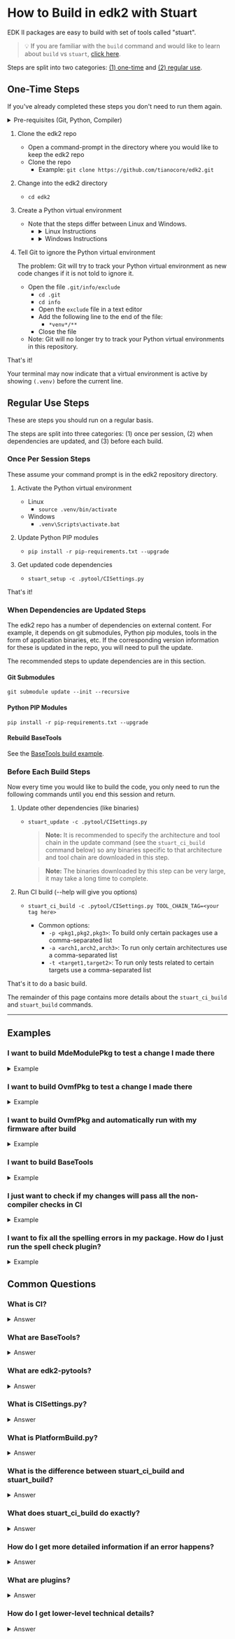 # How to Build in edk2 with Stuart

EDK II packages are easy to build with set of tools called "stuart".

>💡 If you are familiar with the `build` command and would like to learn about `build` vs `stuart`,
>   [click here](https://github.com/tianocore/tianocore.github.io/wiki/Build-Instructions#build-option-comparison).

Steps are split into two categories: [(1) one-time](#one-time-steps) and [(2) regular use](#regular-use-steps).

## One-Time Steps

If you've already completed these steps you don't need to run them again.

<details>
  <summary>Pre-requisites (Git, Python, Compiler)</summary>
  <hr>

  <ul>
  <li>
  <strong>Git - Source Control Management (SCM) Tool</strong>

  Git is the source control management tool used by this project.

  You need <code>git</code> to pull the edk2 source code onto your system, make changes in the code, and submit
  your changes back to the GitHub repository.

  <a href="https://git-scm.com/downloads" target="_blank">Git Download Page</a>
  </li>
  <li>
  <strong>Python</strong>

  Python is a programming language that many of the edk2 build tools are written in.

  You will need Python to run the edk2 build tools including <code>stuart</code>, which is written in Python.

  It is recommended you install a Python version that is equal to the version used in the
  <code>UsePythonVersion@0</code> step in this file
  <a href="https://github.com/tianocore/edk2/blob/master/.azurepipelines/templates/pr-gate-steps.yml" target="_blank">.azurepipelines/templates/pr-gate-steps.yml</a>.

  That version is constantly tested against the code in the repository.

  <a href="https://www.python.org/downloads/" target="_blank">Python Download Page</a>
  </li>
  <li>
  <strong>C Compiler</strong>

  A C compiler is needed to compile the firmware code.

  Several options are available. This is an area where direct guidance cannot be provided.

  You will need to choose a compiler supported on your host operating system and the particular firmware packages
  you are building.

  However, it is common to use:
  <ul>
    <li><a href="https://gcc.gnu.org/" target="_blank">GCC</a> on Linux</li>
    <details>
      <summary>Ubuntu GCC Installation Instructions</summary>
      <code>apt-get update && apt-get install -y build-essential git nasm wget m4 bison flex uuid-dev python unzip acpica-tools gcc-multilib</code>
    </details>
    <li><a href="https://visualstudio.microsoft.com/downloads/" target="_blank">Visual Studio</a> on Windows</li>
    <details>
      <summary>Visual Studio Installation Instructions (Windows)</summary>
      <br>
      <details>
        <summary>Visual Studio 2022 Installation Instructions</summary>
        <hr>
        <p>
          Click to download <a href="https://aka.ms/vs/17/release/vs_BuildTools.exe" target="_blank">Visual Studio 2022 Build Tools</a>
        </p>
        <ol>
          <li>
            Open an <strong>Administrator Command Prompt</strong> by right-clicking on <strong>Command Prompt</strong>
            and select <strong>Run as Administrator</strong>
          </li>
          <li>
            Change to the directory where you downloaded the <code>vs_BuildTools.exe</code> file
            (e.g. <code>C:\Downloads</code>)
          </li>
          <li>
            Enter the following command:
            <br>
            <kbd>
              start /w vs_BuildTools.exe --quiet --wait --norestart --nocache --installPath C:\BuildTools ^
              --add Microsoft.VisualStudio.Component.VC.CoreBuildTools --add Microsoft.VisualStudio.Component.VC.Tools.x86.x64 ^
              --add Microsoft.VisualStudio.Component.Windows11SDK.22000 --add Microsoft.VisualStudio.Component.VC.Tools.ARM ^
              --add Microsoft.VisualStudio.Component.VC.Tools.ARM64
            </kbd>
          </li>
        </ol>
        <hr>
    </details>
    <details>
      <summary>Visual Studio 2019 Installation Instructions</summary>
      <hr>
      <p>
        Click to download <a href="https://aka.ms/vs/16/release/vs_BuildTools.exe" target="_blank">Visual Studio 2019 Build Tools</a>
      </p>
      <ol>
        <li>
          Open an <strong>Administrator Command Prompt</strong> by right-clicking on <strong>Command Prompt</strong>
          and select <strong>Run as Administrator</strong>
        </li>
        <li>
          Change to the directory where you downloaded the <code>vs_BuildTools.exe</code> file
          (e.g. <code>C:\Downloads</code>)
        </li>
        <li>
          Enter the following command:
          <br>
          <kbd>
            start /w vs_BuildTools.exe --quiet --wait --norestart --nocache --installPath C:\BuildTools ^
            --add Microsoft.VisualStudio.Component.VC.CoreBuildTools --add Microsoft.VisualStudio.Component.VC.Tools.x86.x64 ^
            --add Microsoft.VisualStudio.Component.Windows10SDK.19041 --add Microsoft.VisualStudio.Component.VC.Tools.ARM ^
            --add Microsoft.VisualStudio.Component.VC.Tools.ARM64
          </kbd>
        </li>
      </ol>
      <hr>
    </details>
    <details>
      <summary>Visual Studio 2017 Installation Instructions</summary>
      <hr>
      <p>
        Click to download <a href="https://aka.ms/vs/15/release/vs_BuildTools.exe" target="_blank">Visual Studio 2017 Build Tools</a>
      </p>
      <ol>
        <li>
        Open an <strong>Administrator Command Prompt</strong> by right-clicking on <strong>Command Prompt</strong> and
        select <strong>Run as Administrator</strong>
        </li>
        <li>
        Change to the directory where you downloaded the <code>vs_BuildTools.exe</code> file
        (e.g. <code>C:\Downloads</code>)
        </li>
        <li>
          Enter the following command:
          <br>
          <kbd>
            start /w vs_BuildTools.exe --quiet --wait --norestart --nocache --installPath C:\BuildTools ^
            --add Microsoft.VisualStudio.Component.VC.CoreBuildTools --add Microsoft.VisualStudio.Component.VC.Tools.x86.x64 ^
            --add Microsoft.VisualStudio.Component.Windows10SDK.17763 --add Microsoft.VisualStudio.Component.VC.Tools.ARM ^
            --add Microsoft.VisualStudio.Component.VC.Tools.ARM64
          </kbd>
        </li>
      </ol>
      <hr>
    </details>
    <p>
      <ul>
        <li>
          Note: You can find the latest version of Visual Studio supported by edk2 on the
          <a href="https://github.com/tianocore/edk2#core-ci-build-status" target="_blank">CI Status</a> section of the
          repo readme file.
        </li>
        <li>
          Note: If you still run into build problems finding tools in the SDK, try installing the Windows SDK manually
          using the following instructions.
        </li>
      </ul>
    </p>
    <details>
      <summary>Optional: Install the Windows SDK manually</summary>
      <hr>
      <p>
        Download the Windows Software Development Kit (SDK) from
        <a href="https://developer.microsoft.com/en-us/windows/downloads/windows-sdk/" target="_blank">Windows Dev Center - Windows SDK</a>
      </p>
      <p>
        Follow the default options until you reach the "<strong>Select the features you want to install</strong>" page.
      </p>
      Select the following options:
      <ul>
        <li>Windows SDK Signing Tools for Desktop Apps</li>
        <li>Windows SDK for UWP Managed Apps</li>
        <li>Windows SDK for UWP C++ Apps</li>
        <li>Windows SDK for Desktop C++ x86 Apps</li>
        <li>Windows SDK for Desktop C++ amd64 Apps</li>
        <li>Windows SDK for Desktop C++ arm Apps</li>
      </ul>
      <p>
        Click <strong>Download</strong> and complete the installation process.
      </p>
      <hr>
    </details>
  </ul>
  </li>
  <li>
  <strong>Mono (Linux)</strong>
    <p><a href="https://www.mono-project.com" target="_blank">Mono</a> needs to be installed on Linux.</p>
    <kbd>apt-get install mono-complete</kbd>
  </li>
  </ul>
  <hr>
</details>

1. Clone the edk2 repo
   - Open a command-prompt in the directory where you would like to keep the edk2 repo
   - Clone the repo
     - Example: `git clone https://github.com/tianocore/edk2.git`

2. Change into the edk2 directory
   - `cd edk2`

3. Create a Python virtual environment
    - Note that the steps differ between Linux and Windows.
      - <details>
        <summary>Linux Instructions</summary>
        <code>python3 -m venv .venv</code>
        <br>
        <code>source .venv/bin/activate</code>
        </details>
      - <details>
        <summary>Windows Instructions</summary>
        <code>py -m venv .venv</code>
        <br>
        <code>.venv\Scripts\activate.bat</code>
        </details>

4. Tell Git to ignore the Python virtual environment

    The problem: Git will try to track your Python virtual environment as new code changes if it is not told to
    ignore it.

    - Open the file `.git/info/exclude`
      - `cd .git`
      - `cd info`
      - Open the `exclude` file in a text editor
      - Add the following line to the end of the file:
        - `*venv*/**`
      - Close the file
    - Note: Git will no longer try to track your Python virtual environments in this repository.

That's it!

Your terminal may now indicate that a virtual environment is active by showing `(.venv)` before the
current line.

## Regular Use Steps

These are steps you should run on a regular basis.

The steps are split into three categories: (1) once per session, (2) when dependencies are updated, and (3) before
each build.

### Once Per Session Steps

These assume your command prompt is in the edk2 repository directory.

1. Activate the Python virtual environment
    - Linux
      - `source .venv/bin/activate`
    - Windows
      - `.venv\Scripts\activate.bat`

2. Update Python PIP modules
     - `pip install -r pip-requirements.txt --upgrade`

3. Get updated code dependencies
     - `stuart_setup -c .pytool/CISettings.py`

That's it!

### When Dependencies are Updated Steps

The edk2 repo has a number of dependencies on external content. For example, it depends on git submodules, Python pip
modules, tools in the form of application binaries, etc. If the corresponding version information for these is updated
in the repo, you will need to pull the update.

The recommended steps to update dependencies are in this section.

#### Git Submodules

`git submodule update --init --recursive`

#### Python PIP Modules

`pip install -r pip-requirements.txt --upgrade`

#### Rebuild BaseTools

See the [BaseTools build example](#i-want-to-build-basetools).

### Before Each Build Steps

Now every time you would like to build the code, you only need to run the following commands until you end this
session and return.

1. Update other dependencies (like binaries)
    - `stuart_update -c .pytool/CISettings.py`

       > **Note:** It is recommended to specify the architecture and tool chain in the update command (see the
       > `stuart_ci_build` command below) so any binaries specific to that architecture and tool chain are
       > downloaded in this step.

       > **Note:** The binaries downloaded by this step can be very large, it may take a long time to complete.

2. Run CI build (--help will give you options)
    - `stuart_ci_build -c .pytool/CISettings.py TOOL_CHAIN_TAG=<your tag here>`

      - Common options:
        - `-p <pkg1,pkg2,pkg3>`: To build only certain packages use a comma-separated list
        - `-a <arch1,arch2,arch3>`: To run only certain architectures use a comma-separated list
        - `-t <target1,target2>`: To run only tests related to certain targets use a comma-separated list

That's it to do a basic build.

The remainder of this page contains more details about the `stuart_ci_build` and `stuart_build` commands.

---

## Examples

### I want to build MdeModulePkg to test a change I made there

<details>
  <summary>Example</summary>

---

The important parameter here is the `-p` parameter which specifies that `MdeModulePkg` should be built.

The example below uses:

- The `TOOL_CHAIN_TAG` parameter to specify the build should use `VS2019` (Visual Studio 2019).
- The `-a` parameter is used to specify that the `IA32` and `X64` architectures should be built.

`stuart_ci_build -c .pytool/CISettings.py -p MdeModulePkg -a IA32,X64 TOOL_CHAIN_TAG=VS2019`

---

</details>

### I want to build OvmfPkg to test a change I made there

<details>
  <summary>Example</summary>

---

OvmfPkg is considered a "platform firmware" for the [QEMU open-source emulator](https://www.qemu.org).

- Therefore, it provides a platform build file (see [What is PlatformBuild.py](#what-is-platformbuildpy)?</a>)
  - Located at [OvmfPkg/PlatformCI/PlatformBuild.py](https://github.com/tianocore/edk2/blob/master/OvmfPkg/PlatformCI/PlatformBuild.py)
- Because we are building a platform build file, the build command will be `stuart_build` instead of `stuart_ci_build`
  to compile the code

`stuart_build -c PlatformBuild.py -p OvmfPkg -a IA32,X64 TOOL_CHAIN_TAG=VS2019`

If you want to run CI checks such as CI plugins, you can use `stuart_ci_build` with the CI build file.

`stuart_ci_build -c .pytool/CISettings.py -p OvmfPkg -a IA32,X64 TOOL_CHAIN_TAG=VS2019`

---

</details>

### I want to build OvmfPkg and automatically run with my firmware after build

<details>
  <summary>Example</summary>

---

OvmfPkg is considered a "platform firmware" for the [QEMU open-source emulator](https://www.qemu.org).

- Therefore, it provides a platform build file (see [What is PlatformBuild.py?](#what-is-platformbuildpy)</a>)
  - Located at [OvmfPkg/PlatformCI/PlatformBuild.py](https://github.com/tianocore/edk2/blob/master/OvmfPkg/PlatformCI/PlatformBuild.py)
- Because we are building a platform build file, the build command will be `stuart_build` instead of `stuart_ci_build`

To see what parameters are supported by this platform build file (at the time this page was written), we can pass
the `--help` argument to the `stuart_build` command:

```plaintext
    ❯ stuart_build -c PlatformBuild.py --help
    usage: stuart_build [-h] [--SKIPBUILD] [--SKIPPREBUILD] [--SKIPPOSTBUILD] [--FLASHONLY] [--FLASHROM]
                        [--UPDATECONF] [--CLEAN] [--CLEANONLY] [--OUTPUTCONFIG OUTPUTCONFIG] [-a BUILD_ARCH]
                        [--build-config BUILD_CONFIG] [--verbose]

    options:
      -h, --help            show this help message and exit
      --SKIPBUILD, --skipbuild, --SkipBuild
                            Skip the build process
      --SKIPPREBUILD, --skipprebuild, --SkipPrebuild
                            Skip prebuild process
      --SKIPPOSTBUILD, --skippostbuild, --SkipPostBuild
                            Skip postbuild process
      --FLASHONLY, --flashonly, --FlashOnly
                            Flash rom after build.
      --FLASHROM, --flashrom, --FlashRom
                            Flash rom. Rom must be built previously.
      --UPDATECONF, --updateconf, --UpdateConf
                            Update Conf. Builders Conf files will be replaced with latest template files
      --CLEAN, --clean, --CLEAN
                            Clean. Remove all old build artifacts and intermediate files
      --CLEANONLY, --cleanonly, --CleanOnly
                            Clean Only. Do clean operation and don't build just exit.
      --OUTPUTCONFIG OUTPUTCONFIG, --outputconfig OUTPUTCONFIG, --OutputConfig OUTPUTCONFIG
                            Provide shell variables in a file
      -a BUILD_ARCH, --arch BUILD_ARCH
                            Optional - CSV of architecture to build. IA32 will use IA32 for Pei & Dxe. X64 will use
                            X64 for both PEI and DXE. IA32,X64 will use IA32 for PEI and X64 for DXE. default is
                            IA32,X64
      --build-config BUILD_CONFIG
                            Provide shell variables in a file
      --verbose, --VERBOSE, -v
                            verbose

    positional arguments:
      <key>=<value>              - Set an env variable for the pre/post build process
      BLD_*_<key>=<value>        - Set a build flag for all build types
                                  (key=value will get passed to build process)
      BLD_<TARGET>_<key>=<value> - Set a build flag for build type of <target>
                                  (key=value will get passed to build process for given build type)
```

The `--flashonly` and `--flashrom` commands are especially useful with OvmfPkg. They automatically load QEMU with the
newly built firmware.

The example below uses:

- The `TOOL_CHAIN_TAG` parameter to specify that the build should use `GCC5` to build with GCC.
- The `-a` parameter is used to specify the `IA32` and `X64` architectures should be built.
- The `--flashrom` parameter is used to load the firmware in QEMU and boot QEMU after the firmware build is completed.

`stuart_build -c PlatformBuild.py -p OvmfPkg -a IA32,X64 TOOL_CHAIN_TAG=GCC5 --flashrom`

---

</details>

### I want to build BaseTools

<details>
  <summary id="example-i-want-to-build-basetools">Example</summary>

---

[BaseTools](#what-are-basetools) has its own build script that leverages [edk2-pytools](#what-are-edk2-pytools) to
build the BaseTools applications.

  <details>
    <summary>Linux (Ubuntu) Pre-Steps</summary>

- `sudo apt update`
- `sudo apt install build-essential uuid-dev`

  </details>

The file [BaseTools/Edk2ToolsBuild.py](https://github.com/tianocore/edk2/blob/master/BaseTools/Edk2ToolsBuild.py)
can be called as a standalone Python script. You just need to pass the tool chain tag you would like to build with.

Example:
`python BaseTools/Edk2ToolsBuild.py -t GCC5`

---

</details>

### I just want to check if my changes will pass all the non-compiler checks in CI

<details>
  <summary>Example</summary>

---

The `NO-TARGET` build target specifies that the actual firmware source code should not be built for any
particular target and, instead, the other parts of the CI process will be active such as the non-compiler checks
([plugins](#what-are-plugins)).

In the following example, the CI plugins will be run against all packages supported by the
[CISettings.py](#what-is-platformbuildpy) file.

`stuart_ci_build -c .pytool/CISettings.py -t NO-TARGET`

The CI checks could be run against a single package (or a selection of packages) by passing the package names to
with the `-p` parameter.

`stuart_ci_build -c .pytool/CISettings.py -p MdePkg,UefiCpuPkg -t NO-TARGET`

---

</details>

### I want to fix all the spelling errors in my package. How do I just run the spell check plugin?

<details>
  <summary>Example</summary>

---

Plugins are automatically discovered in the workspace by stuart.

The easiest way to have stuart only one run plugin if many others are present (as is the case in edk2) is to simply
delete the other plugin directories so they are not discovered. You can then test with the remaining plugins and
then use git to restore the deleted plugin directories back when done testing.

For example, to only test with the <code>SpellCheck</code> plugin, delete every other plugin folder from
[.pytool/Plugin](https://github.com/tianocore/edk2/tree/master/.pytool/Plugin) in your workspace.

Run the command to only perform CI checks:

`stuart_ci_build -c .pytool/CISettings.py -t NO-TARGET`

When done, restore the other plugin directories:
`git restore .pytool/Plugin/**`

---

</details>

## Common Questions

### What is CI?

<details>
  <summary id="what-is-ci">Answer</summary>

---

[Continuous Integration](https://en.wikipedia.org/wiki/Continuous_integration)

Continuous integration is used in edk2 to test new contributions before they are merged to the edk2 main branch.
Stuart is used within the edk2 CI process to pull build dependencies and build the code.

You can use stuart to perform the same CI checks locally that are done on the server (see the examples section).

Also see
[EDK II Continuous Integration](https://github.com/tianocore/tianocore.github.io/wiki/EDK-II-Continuous-Integration).

---

</details>

### What are BaseTools?

<details>
  <summary id="what-are-basetools">Answer</summary>

---

A collection of build related tools for edk2.

Examples:

- AutoGen
- Build
- GenSec
- GenFV
- GenFW
- GenRds

Each tool has a user manual located in [BaseTools/UserManuals](https://github.com/tianocore/edk2/tree/master/BaseTools/UserManuals).

A more complete list of BaseTools is located in the [EDK II Tools List](https://github.com/tianocore/edk2/tree/master/BaseTools/UserManuals).

---

</details>

### What are edk2-pytools?

<details>
  <summary id="what-are-edk2-pytools">Answer</summary>

---

A collection of Python code for working with edk2.

- [edk2-pytool-library](https://github.com/tianocore/edk2-pytool-library) - Python
  library code that seeks to provide an easy way to organize and share edk2 related functionality to facilitate
  reuse across environments, tools, and scripts.
- [edk2-pytool-extensions](https://github.com/tianocore/edk2-pytool-extensions) - A
  Python project that consists of command line and other tools and extensions for building and maintaining an edk2
  based UEFI firmware code tree.

---

</details>

### What is CISettings.py?

<details>
  <summary id="what-is-ci-settings-py">Answer</summary>

---

`CISettings.py` is a common name given to a configuration file used with Stuart for CI. It is often
stored in a folder named `.pytools` in the root of a repository. So you'll likely encounter commands
like the following be used with the file:

- `stuart_ci_setup -c .pytool/CISettings.py TOOL_CHAIN_TAG=PUT_TAG_VALUE_HERE`
- `stuart_update -c .pytool/CISettings.py TOOL_CHAIN_TAG=PUT_TAG_VALUE_HERE`
- `stuart_ci_build -c .pytool/CISettings.py TOOL_CHAIN_TAG=PUT_TAG_VALUE_HERE`

---

</details>

### What is PlatformBuild.py?

<details>
  <summary id="what-is-platformbuild-py">Answer</summary>

---

`PlatformBuild.py` is a common name given to a configuration file used with Stuart for platform build.
It is often stored in the root directory of the package it builds.

For example:

- `stuart_setup -c SomePkg/PlatformBuild.py TOOL_CHAIN_TAG=PUT_TAG_VALUE_HERE`
- `stuart_update -c SomePkg/PlatformBuild.py TOOL_CHAIN_TAG=PUT_TAG_VALUE_HERE`
- `stuart_build -c SomePkg/PlatformBuild.py TOOL_CHAIN_TAG=PUT_TAG_VALUE_HERE`

Like Stuart CI has "CI plugins", the build process has "build plugins". These can hook into the build in
"pre-build" or "post-build".

> **Note:** Build plugins will also run during CI if a CompilerPlugin is present that builds the code.

---

</details>

### What is the difference between stuart_ci_build and stuart_build?

<details>
  <summary id="stuart-ci-build-vs-stuart-build">Answer</summary>

---

- `stuart_ci_build` - Runs CI plugins. By default, often runs CI on several packages at once. This
  includes all of the checks needed to consider the code ready for integration to the mainline.
- `stuart_build` - Does not run CI plugins. Builds one platform. Platforms often expose
  platform-specific parameters as defined in their `PlatformBuild.py` file.

---

</details>

### What does stuart_ci_build do exactly?

<details>
  <summary id="what-does-stuart-ci-build-do">Answer</summary>

---

The Stuart CI process is composed of "CI plugins" that get discovered in the code tree at CI time and hook into
the CI process. Some examples of CI plugins are a host-based unit test compile and execution, spell checking the
code, performing markdown lint on the code, etc. Firmware (C code) compilation is performed during CI by a compiler
CI plugin.

Each plugin reports back a pass/fail status. If any plugin fails, CI fails. However, plugins usually provide some
level of customization in a "CI package configuration file". If this file is present, it is in the root of the
package with the naming convention `PkgName.ci.yaml`. For example,
[MdePkg.ci.yaml](https://github.com/tianocore/edk2/blob/master/MdePkg/MdePkg.ci.yaml) is the CI package configuration
file for `MdePkg`. Sometimes, CI plugins will allow the plugin to be set to run in "audit mode" so the plugin will run
and report results but not fail CI if errors are found. As an example, some packages in edk2 currently use this file to
run the spell checker CI plugin in audit mode.

The two main places to look for CI settings are:

- The CISettings.py file - Usually has repo-wide CI settings
- The CI package configuration file - Has package-specific CI settings for a given package

---

</details>

### How do I get more detailed information if an error happens?

<details>
  <summary id="how-do-i-get-more-detailed-error-info">Answer</summary>

---

You can pass the `-v` argument to Stuart commands to get more detailed output.

Also, look in your `/Build` directory.

Each Stuart command produces a separate file. Open the file corresponding to the command you're using that has the
failure.

- `stuart_ci_setup` - `CISETUP.txt`
- `stuart_setup` - `SETUPLOG.txt`
- `stuart_update` - `UPDATE_LOG.txt`
- `stuart_ci_build` - `CI_BUILDLOG.txt`
- `stuart_build` - `BUILDLOG_PACKAGENAME.txt`

---

</details>

### What are plugins?

<details>
  <summary id="what-are-plugins">Answer</summary>

---

The different types of plugins supported by Stuart and details about each type are available in the
[edk2-pytool-extensions Plugin Manager](https://github.com/tianocore/edk2-pytool-extensions/blob/master/docs/user/features/plugin_manager.md)
page.

---

</details>

### How do I get lower-level technical details?

<details>
  <summary id="how-do-i-get-lower-level-technical-details">Answer</summary>

---

Start in the
[edk2-pytool-extensions User Documentation](https://github.com/tianocore/edk2-pytool-extensions/blob/master/docs/user/index.md).

---

</details>
